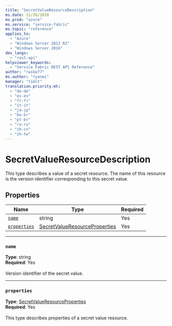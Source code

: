 ```yaml
---
title: "SecretValueResourceDescription"
ms.date: 11/26/2018
ms.prod: "azure"
ms.service: "service-fabric"
ms.topic: "reference"
applies_to: 
  - "Azure"
  - "Windows Server 2012 R2"
  - "Windows Server 2016"
dev_langs: 
  - "rest-api"
helpviewer_keywords: 
  - "Service Fabric REST API Reference"
author: "rwike77"
ms.author: "ryanwi"
manager: "timlt"
translation.priority.mt: 
  - "de-de"
  - "es-es"
  - "fr-fr"
  - "it-it"
  - "ja-jp"
  - "ko-kr"
  - "pt-br"
  - "ru-ru"
  - "zh-cn"
  - "zh-tw"
---
```

# SecretValueResourceDescription

This type describes a value of a secret resource. The name of this resource is the version identifier corresponding to this secret value.

## Properties
| Name | Type | Required |
| --- | --- | --- |
| [`name`](#name) | string | Yes |
| [`properties`](#properties) | [SecretValueResourceProperties](sfclient-v64-model-secretvalueresourceproperties.md) | Yes |

____
### `name`
__Type__: string <br/>
__Required__: Yes<br/>
<br/>
Version identifier of the secret value.

____
### `properties`
__Type__: [SecretValueResourceProperties](sfclient-v64-model-secretvalueresourceproperties.md) <br/>
__Required__: Yes<br/>
<br/>
This type describes properties of a secret value resource.

